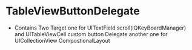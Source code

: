 # TableViewButtonDelegate
- Contains Two Target one for UITextField scroll(IQKeyBoardManager) and UITableViewCell custom button Delegate another one for UICollectionView CompostionalLayout

